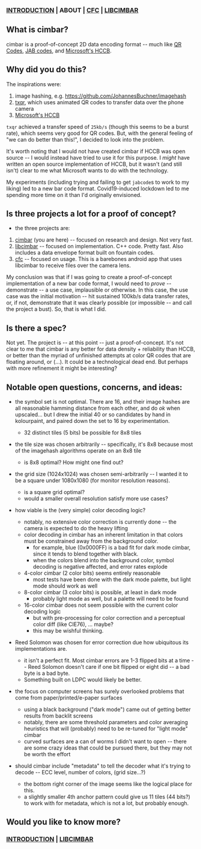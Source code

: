 ### [INTRODUCTION](https://github.com/sz3/cimbar) | ABOUT | [CFC](https://github.com/sz3/cfc) | [LIBCIMBAR](https://github.com/sz3/libcimbar)

## What is cimbar?

cimbar is a proof-of-concept 2D data encoding format -- much like [QR Codes](https://en.wikipedia.org/wiki/QR_code), [JAB codes](https://jabcode.org/), and [Microsoft's HCCB](https://en.wikipedia.org/wiki/High_Capacity_Color_Barcode).

## Why did you do this?

The inspirations were:
1. image hashing, e.g. https://github.com/JohannesBuchner/imagehash
2. [txqr](https://github.com/divan/txqr), which uses animated QR codes to transfer data over the phone camera
3. [Microsoft's HCCB](https://en.wikipedia.org/wiki/High_Capacity_Color_Barcode)

`txqr` achieved a transfer speed of `25kb/s` (though this seems to be a burst rate), which seems very good for QR codes. But, with the general feeling of "we can do better than this!", I decided to look into the problem.

It's worth noting that I would not have created cimbar if HCCB was open source -- I would instead have tried to use it for this purpose. I *might* have written an open source implementation of HCCB, but it wasn't (and still isn't) clear to me what Microsoft wants to do with the technology.

My experiments (including trying and failing to get `jabcode`s to work to my liking) led to a new bar code format. Covid19-induced lockdown led to me spending more time on it than I'd originally envisioned.

## Is three projects a lot for a proof of concept?

* the three projects are:
1. [cimbar](https://github.com/sz3/cimbar) (you are here) -- focused on research and design. Not very fast.
2. [libcimbar](https://github.com/sz3/libcimbar) -- focused on implementation. C++ code. Pretty fast. Also includes a data envelope format built on fountain codes.
3. [cfc](https://github.com/sz3/libcimbar) -- focused on usage. This is a barebones android app that uses libcimbar to receive files over the camera lens.

My conclusion was that if I was going to create a proof-of-concept implementation of a new bar code format, I would need to *prove* -- demonstrate -- a use case, implausible or otherwise. In this case, the use case was the initial motivation -- hit sustained 100kb/s data transfer rates, or, if not, demonstrate that it was clearly possible (or impossible -- and call the project a bust). So, that is what I did.

## Is there a spec?

Not yet. The project is -- at this point -- just a proof-of-concept. It's not clear to me that cimbar is any better for data density + reliability than HCCB, or better than the myriad of unfinished attempts at color QR codes that are floating around, or (...). It could be a technological dead end. But perhaps with more refinement it might be interesting?

## Notable open questions, concerns, and ideas:

* the symbol set is not optimal. There are 16, and their image hashes are all reasonable hamming distance from each other, and do *ok* when upscaled... but I drew the initial 40 or so candidates by hand in kolourpaint, and paired down the set to 16 by experimentation.
	* 32 distinct tiles (5 bits) be possible for 8x8 tiles

* the tile size was chosen arbitrarily -- specifically, it's 8x8 because most of the imagehash algorithms operate on an 8x8 tile
	* is 8x8 optimal? How might one find out?

* the grid size (1024x1024) was chosen semi-arbitrarily -- I wanted it to be a square under 1080x1080 (for monitor resolution reasons).
	* is a square grid optimal?
	* would a smaller overall resolution satisfy more use cases?

* how viable is the (very simple) color decoding logic?
	* notably, no extensive color correction is currently done -- the camera is expected to do the heavy lifting
	* color decoding in cimbar has an inherent limitation in that colors must be constrained away from the background color.
		* for example, blue (0x0000FF) is a bad fit for dark mode cimbar, since it tends to blend together with black.
		* when the colors blend into the background color, symbol decoding is negative affected, and error rates explode
	* 4-color cimbar (2 color bits) seems entirely reasonable
		* most tests have been done with the dark mode palette, but light mode should work as well
	* 8-color cimbar (3 color bits) is possible, at least in dark mode
		* probably light mode as well, but a palette will need to be found
	* 16-color cimbar does not seem possible with the current color decoding logic
		* but with pre-processing for color correction and a perceptual color diff (like CIE76), ... maybe?
		* this may be wishful thinking.

* Reed Solomon was chosen for error correction due how ubiquitous its implementations are.
	* it isn't a perfect fit. Most cimbar errors are 1-3 flipped bits at a time -- Reed Solomon doesn't care if one bit flipped or eight did -- a bad byte is a bad byte.
	* Something built on LDPC would likely be better.

* the focus on computer screens has surely overlooked problems that come from paper/printed/e-paper surfaces
	* using a black background ("dark mode") came out of getting better results from backlit screens
	* notably, there are some threshold parameters and color averaging heuristics that will (probably) need to be re-tuned for "light mode" cimbar
	* curved surfaces are a can of worms I didn't want to open -- there are some crazy ideas that could be pursued there, but they may not be worth the effort

* should cimbar include "metadata" to tell the decoder what it's trying to decode -- ECC level, number of colors, (grid size...?)
	* the bottom right corner of the image seems like the logical place for this.
	* a slightly smaller 4th anchor pattern could give us 11 tiles (44 bits?) to work with for metadata, which is not a lot, but probably enough.


## Would you like to know more?

### [INTRODUCTION](https://github.com/sz3/cimbar) | [LIBCIMBAR](https://github.com/sz3/libcimbar)

